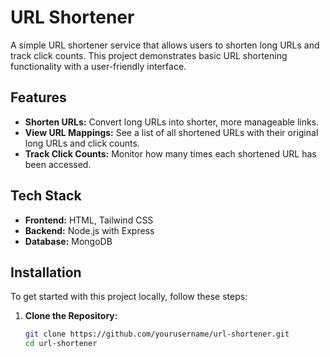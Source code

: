 # URL Shortener

A simple URL shortener service that allows users to shorten long URLs and track click counts. This project demonstrates basic URL shortening functionality with a user-friendly interface.

## Features

- **Shorten URLs:** Convert long URLs into shorter, more manageable links.
- **View URL Mappings:** See a list of all shortened URLs with their original long URLs and click counts.
- **Track Click Counts:** Monitor how many times each shortened URL has been accessed.

## Tech Stack

- **Frontend:** HTML, Tailwind CSS
- **Backend:** Node.js with Express 
- **Database:** MongoDB

## Installation

To get started with this project locally, follow these steps:

1. **Clone the Repository:**

   ```bash
   git clone https://github.com/yourusername/url-shortener.git
   cd url-shortener
